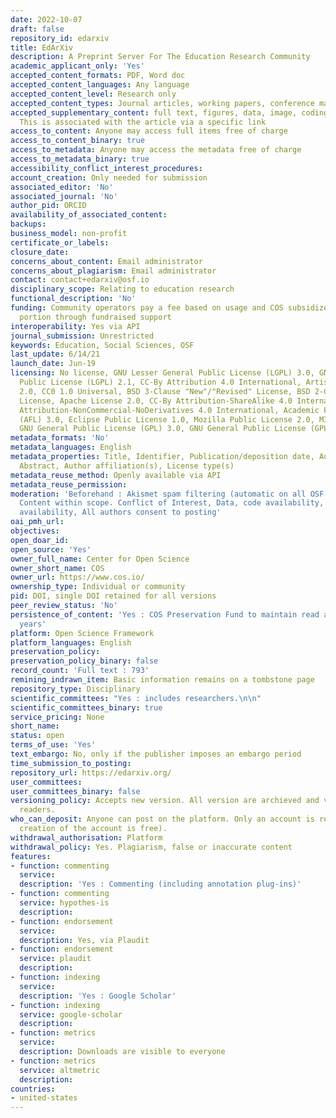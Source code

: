 ```yaml
---
date: 2022-10-07
draft: false
repository_id: edarxiv
title: EdArXiv
description: A Preprint Server For The Education Research Community
academic_applicant_only: 'Yes'
accepted_content_formats: PDF, Word doc
accepted_content_languages: Any language
accepted_content_level: Research only
accepted_content_types: Journal articles, working papers, conference material, Preprints
accepted_supplementary_content: full text, figures, data, image, coding, analyses.
  This is associated with the article via a specific link
access_to_content: Anyone may access full items free of charge
access_to_content_binary: true
access_to_metadata: Anyone may access the metadata free of charge
access_to_metadata_binary: true
accessibility_conflict_interest_procedures:
account_creation: Only needed for submission
associated_editor: 'No'
associated_journal: 'No'
author_pid: ORCID
availability_of_associated_content:
backups:
business_model: non-profit
certificate_or_labels:
closure_date:
concerns_about_content: Email administrator
concerns_about_plagiarism: Email administrator
contact: contact+edarxiv@osf.io
disciplinary_scope: Relating to education research
functional_description: 'No'
funding: Community operators pay a fee based on usage and COS subsidizes the other
  portion through fundraised support
interoperability: Yes via API
journal_submission: Unrestricted
keywords: Education, Social Sciences, OSF
last_update: 6/14/21
launch_date: Jun-19
licensing: No license, GNU Lesser General Public License (LGPL) 3.0, GNU Lesser General
  Public License (LGPL) 2.1, CC-By Attribution 4.0 International, Artistic License
  2.0, CC0 1.0 Universal, BSD 3-Clause "New"/"Revised" License, BSD 2-Clause "Simplified"
  License, Apache License 2.0, CC-By Attribution-ShareAlike 4.0 International, CC-By
  Attribution-NonCommercial-NoDerivatives 4.0 International, Academic Free License
  (AFL) 3.0, Eclipse Public License 1.0, Mozilla Public License 2.0, MIT License,
  GNU General Public License (GPL) 3.0, GNU General Public License (GPL) 2.0
metadata_formats: 'No'
metadata_languages: English
metadata_properties: Title, Identifier, Publication/deposition date, Author name(s),
  Abstract, Author affiliation(s), License type(s)
metadata_reuse_method: Openly available via API
metadata_reuse_permission:
moderation: 'Beforehand : Akismet spam filtering (automatic on all OSF content) ,
  Content within scope. Conflict of Interest, Data, code availability, Preregistration
  availability, All authors consent to posting'
oai_pmh_url:
objectives:
open_doar_id:
open_source: 'Yes'
owner_full_name: Center for Open Science
owner_short_name: COS
owner_url: https://www.cos.io/
ownership_type: Individual or community
pid: DOI, single DOI retained for all versions
peer_review_status: 'No'
persistence_of_content: 'Yes : COS Preservation Fund to maintain read access for 50+
  years'
platform: Open Science Framework
platform_languages: English
preservation_policy:
preservation_policy_binary: false
record_count: 'Full text : 793'
remining_indrawn_item: Basic information remains on a tombstone page
repository_type: Disciplinary
scientific_committees: "Yes : includes researchers.\n\n"
scientific_committees_binary: true
service_pricing: None
short_name:
status: open
terms_of_use: 'Yes'
text_embargo: No, only if the publisher imposes an embargo period
time_submission_to_posting:
repository_url: https://edarxiv.org/
user_committees:
user_committees_binary: false
versioning_policy: Accepts new version. All version are archieved and visible for
  readers.
who_can_deposit: Anyone can post on the platform. Only an account is required ( The
  creation of the account is free).
withdrawal_authorisation: Platform
withdrawal_policy: Yes. Plagiarism, false or inaccurate content
features:
- function: commenting
  service:
  description: 'Yes : Commenting (including annotation plug-ins)'
- function: commenting
  service: hypothes-is
  description:
- function: endorsement
  service:
  description: Yes, via Plaudit
- function: endorsement
  service: plaudit
  description:
- function: indexing
  service:
  description: 'Yes : Google Scholar'
- function: indexing
  service: google-scholar
  description:
- function: metrics
  service:
  description: Downloads are visible to everyone
- function: metrics
  service: altmetric
  description:
countries:
- united-states
---
```



